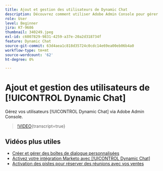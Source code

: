```yaml
---
title: Ajout et gestion des utilisateurs de Dynamic Chat
description: Découvrez comment utiliser Adobe Admin Console pour gérer l’accès des utilisateurs de Dynamic Chat.
role: User
level: Beginner
jira: KT-9686
thumbnail: 340249.jpeg
exl-id: c6007829-9831-4259-a37e-20a2d318734f
feature: Dynamic Chat
source-git-commit: 63d4aea1c818d35724c0cdc14e69ea00eb06b4a0
workflow-type: tm+mt
source-wordcount: '62'
ht-degree: 0%

---
```


# Ajout et gestion des utilisateurs de [!UICONTROL Dynamic Chat]

Gérez vos utilisateurs [!UICONTROL Dynamic Chat] via Adobe Admin Console.

>[!VIDEO](https://video.tv.adobe.com/v/340249/?quality=12&learn=on){transcript=true}

## Vidéos plus utiles

* [Créer et gérer des boîtes de dialogue personnalisées](dialogue-management.md)
* [Activez votre intégration Marketo avec [!UICONTROL Dynamic Chat]](marketo-integration.md)
* [Activation des pistes pour réserver des réunions avec vos ventes](meeting-booking.md)
